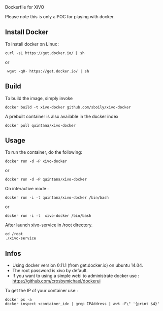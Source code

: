 Dockerfile for XiVO

Please note this is only a POC for playing with docker.

## Install Docker

To install docker on Linux :

    curl -sL https://get.docker.io/ | sh
 
 or
 
     wget -qO- https://get.docker.io/ | sh

## Build

To build the image, simply invoke

    docker build -t xivo-docker github.com/sboily/xivo-docker

A prebuilt container is also available in the docker index

    docker pull quintana/xivo-docker
  
## Usage

To run the container, do the following:

    docker run -d -P xivo-docker

or

    docker run -d -P quintana/xivo-docker
    
On interactive mode :

    docker run -i -t quintana/xivo-docker /bin/bash

or

    docker run -i -t  xivo-docker /bin/bash

After launch xivo-service in /root directory.

    cd /root
    ./xivo-service

## Infos

- Using docker version 0.11.1 (from get.docker.io) on ubuntu 14.04.
- The root password is xivo by default.
- If you want to using a simple webi to administrate docker use : https://github.com/crosbymichael/dockerui

To get the IP of your container use :

    docker ps -a
    docker inspect <container_id> | grep IPAddress | awk -F\" '{print $4}'

